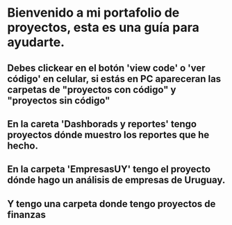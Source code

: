 # Bienvenido a mi portafolio de proyectos, esta es una guía para ayudarte.
## Debes clickear en el botón 'view code' o 'ver código' en celular, si estás en PC apareceran las carpetas de "proyectos con código" y "proyectos sin código"

## En la careta 'Dashborads y reportes' tengo proyectos dónde muestro los reportes que he hecho.

## En la carpeta 'EmpresasUY' tengo el proyecto dónde hago un análisis de empresas de Uruguay.
## Y tengo una carpeta donde tengo proyectos de finanzas
